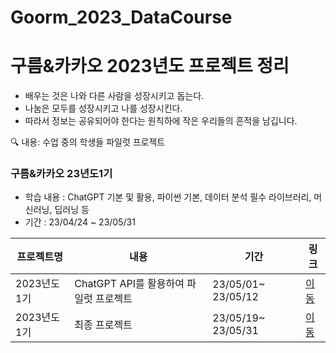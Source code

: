 # Goorm_2023_DataCourse
 
# 구름&카카오 2023년도 프로젝트 정리

* 배우는 것은 나와 다른 사람을 성장시키고 돕는다. 
* 나눔은 모두를 성장시키고 나를 성장시킨다.
* 따라서 정보는 공유되어야 한다는 원칙하에 작은 우리들의 흔적을 남깁니다.


🔍 내용: 수업 중의 학생들 파일럿 프로젝트
### 구름&카카오 23년도1기
 * 학습 내용 : ChatGPT 기본 및 활용, 파이썬 기본, 데이터 분석 필수 라이브러리, 머신러닝, 딥러닝 등
 * 기간 : 23/04/24 ~ 23/05/31

| 프로젝트명 | 내용 | 기간 | 링크 |
| --- | --- | --- | --- |
| 2023년도 1기 | ChatGPT API를 활용하여 파일럿 프로젝트 |23/05/01~ 23/05/12 | [이동](https://github.com/LDJWJ/Goorm_2023_DataCourse/tree/main/Goorm_01_01_Project_First)
| 2023년도 1기 | 최종 프로젝트 |23/05/19~ 23/05/31 | [이동](https://github.com/LDJWJ/Goorm_2023_DataCourse/tree/main/Goorm_01_02_Project_Second)


